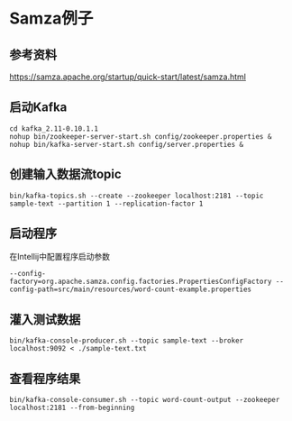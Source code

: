 # Samza例子

## 参考资料
https://samza.apache.org/startup/quick-start/latest/samza.html


## 启动Kafka

```
cd kafka_2.11-0.10.1.1
nohup bin/zookeeper-server-start.sh config/zookeeper.properties &
nohup bin/kafka-server-start.sh config/server.properties &
```

## 创建输入数据流topic

```
bin/kafka-topics.sh --create --zookeeper localhost:2181 --topic sample-text --partition 1 --replication-factor 1
```

## 启动程序

在Intellij中配置程序启动参数
```
--config-factory=org.apache.samza.config.factories.PropertiesConfigFactory --config-path=src/main/resources/word-count-example.properties
```

## 灌入测试数据

```
bin/kafka-console-producer.sh --topic sample-text --broker localhost:9092 < ./sample-text.txt
```

## 查看程序结果

```
bin/kafka-console-consumer.sh --topic word-count-output --zookeeper localhost:2181 --from-beginning
```
